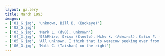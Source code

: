 ```yaml
---
layout: gallery
title: March 1993
images:
- ['01_G.jpg', 'unknown, Bill B. (Buckeye)']
- ['02_G.jpg']
- ['03_G.jpg', 'Mark L. (dv8), unknown']
- ['04_G.jpg', 'BlkRhino, Erica (Steele), Mike K. (Admiral), Katie F. (Sati)']
- ['05_G.jpg', 'All unknown. I think that is werecow peeking over from the back.']
- ['06_G.jpg', 'Matt C. (Taishan) on the right']
---
```


